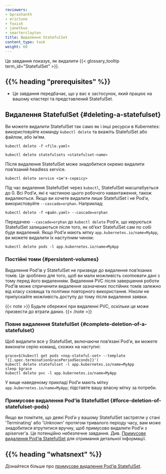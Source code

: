 ```yaml
---
reviewers:
- bprashanth
- erictune
- foxish
- janetkuo
- smarterclayton
title: Видалення StatefulSet
content_type: task
weight: 60
---
```


<!-- overview -->

Це завдання показує, як видалити {{< glossary_tooltip term_id="StatefulSet" >}}.

## {{% heading "prerequisites" %}}

- Це завдання передбачає, що у вас є застосунок, який працює на вашому кластері та представлений StatefulSet.

<!-- steps -->

## Видалення StatefulSet {#deleting-a-statefulset}

Ви можете видалити StatefulSet так само як і інші ресурси в Kubernetes: використовуйте команду `kubectl delete` та вкажіть StatefulSet або файлом, або імʼям.

```shell
kubectl delete -f <file.yaml>
```

```shell
kubectl delete statefulsets <statefulset-name>
```

Після видалення StatefulSet може знадобитися окремо видалити повʼязаний headless service.

```shell
kubectl delete service <ім'я-сервісу>
```

Під час видалення StatefulSet через `kubectl`, StatefulSet масштабується до 0. Всі Podʼи, які є частиною цього робочого навантаження, також видаляються. Якщо ви хочете видалити лише StatefulSet і не Podʼи, використовуйте `--cascade=orphan`. Наприклад:

```shell
kubectl delete -f <файл.yaml> --cascade=orphan
```

Передачею `--cascade=orphan` до `kubectl delete` Podʼи, що керуються StatefulSet залишаються після того, як обʼєкт StatefulSet сам по собі буде видалений. Якщо Podʼи мають мітку `app.kubernetes.io/name=MyApp`, ви можете видалити їх наступним чином:

```shell
kubectl delete pods -l app.kubernetes.io/name=MyApp
```

### Постійні томи {#persistent-volumes}

Видалення Podʼів у StatefulSet не призведе до видалення повʼязаних томів. Це зроблено для того, щоб ви мали можливість скопіювати дані з тому перед його видаленням. Видалення PVC після завершення роботи Podʼів може спричинити видалення зазначених постійних томів залежно від класу сховища та політики повторного використання. Ніколи не припускайте можливість доступу до тому
після видалення заявки.

{{< note >}}
Будьте обережні при видаленні PVC, оскільки це може призвести до втрати даних.
{{< /note >}}

### Повне видалення StatefulSet {#complete-deletion-of-a-statefulset}

Щоб видалити все у StatefulSet, включаючи повʼязані Podʼи, ви можете виконати серію команд, схожих на наступні:

```shell
grace=$(kubectl get pods <под-stateful-set> --template '{{.spec.terminationGracePeriodSeconds}}')
kubectl delete statefulset -l app.kubernetes.io/name=MyApp
sleep $grace
kubectl delete pvc -l app.kubernetes.io/name=MyApp

```

У вище наведеному прикладі Podʼи мають мітку `app.kubernetes.io/name=MyApp`; підставте вашу власну мітку за потреби.

### Примусове видалення Podʼів StatefulSet {#force-deletion-of-statefulset-pods}

Якщо ви помітите, що деякі Podʼи у вашому StatefulSet застрягли у стані 'Terminating' або 'Unknown' протягом тривалого періоду часу, вам може знадобитися втрутитися вручну, щоб примусово видалити Podʼи з apiserverʼа. Це потенційно небезпечне завдання. Див. 
[Примусове видалення Podʼів StatefulSet](/docs/tasks/run-application/force-delete-stateful-set-pod/) для отримання детальної інформації.

## {{% heading "whatsnext" %}}

Дізнайтеся більше про [примусове видалення Podʼів StatefulSet](/docs/tasks/run-application/force-delete-stateful-set-pod/).
